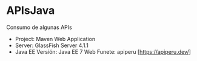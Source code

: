 # APIsJava
Consumo de algunas APIs 

* Project: Maven Web Application
* Server: GlassFish Server 4.1.1
* Java EE Versión: Java EE 7 Web
Funete:
apiperu [https://apiperu.dev/]
